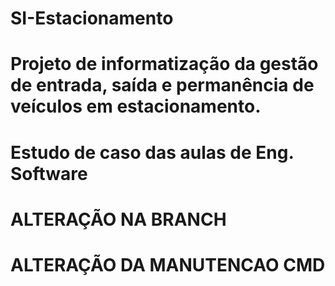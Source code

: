 # SI-Estacionamento
# Projeto de informatização da gestão de entrada, saída e permanência de veículos em estacionamento.
# Estudo de caso das aulas de Eng. Software

# ALTERAÇÃO NA BRANCH #

# ALTERAÇÃO DA MANUTENCAO CMD #